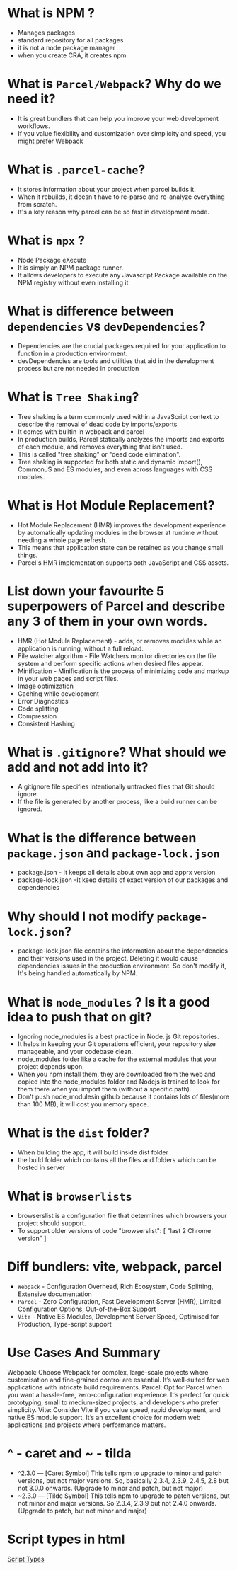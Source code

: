 # What is NPM ?
- Manages packages
- standard repository for all packages
- it is not a node package manager
- when you create CRA, it creates npm

# What is `Parcel/Webpack`? Why do we need it?
- It is great bundlers that can help you improve your web development workflows.
- If you value flexibility and customization over simplicity and speed, you might prefer Webpack

# What is `.parcel-cache`?
- It stores information about your project when parcel builds it.
- When it rebuilds, it doesn't have to re-parse and re-analyze everything from scratch. 
- It's a key reason why parcel can be so fast in development mode.

# What is `npx` ?
- Node Package eXecute
- It is simply an NPM package runner. 
- It allows developers to execute any Javascript Package available on the NPM registry without even installing it

# What is difference between `dependencies` vs `devDependencies`?
- Dependencies are the crucial packages required for your application to function in a production environment.
- devDependencies are tools and utilities that aid in the development process but are not needed in production

# What is `Tree Shaking`?
- Tree shaking is a term commonly used within a JavaScript context to describe the removal of dead code by imports/exports
- It comes with builtin in webpack and parcel
- In production builds, Parcel statically analyzes the imports and exports of each module, and removes everything that isn't used. 
- This is called "tree shaking" or "dead code elimination". 
- Tree shaking is supported for both static and dynamic import(), CommonJS and ES modules, and even across languages with CSS modules.

# What is Hot Module Replacement?
- Hot Module Replacement (HMR) improves the development experience by automatically updating modules in the browser at runtime without needing a whole page refresh. 
- This means that application state can be retained as you change small things. 
- Parcel's HMR implementation supports both JavaScript and CSS assets.

# List down your favourite 5 superpowers of Parcel and describe any 3 of them in your own words.
- HMR (Hot Module Replacement) - adds, or removes modules while an application is running, without a full reload.
- File watcher algorithm - File Watchers monitor directories on the file system and perform specific actions when desired files appear.
- Minification - Minification is the process of minimizing code and markup in your web pages and script files.
- Image optimization
- Caching while development
- Error Diagnostics
- Code splitting
- Compression
- Consistent Hashing

#  What is `.gitignore`? What should we add and not add into it?
- A gitignore file specifies intentionally untracked files that Git should ignore
- If the file is generated by another process, like a build runner can be ignored.

# What is the difference between `package.json` and `package-lock.json`
- package.json - It keeps all details about own app and apprx version
- package-lock.json -It keep details of exact version of our packages and dependencies

# Why should I not modify `package-lock.json`?
- package-lock.json file contains the information about the dependencies and their versions used in the project. Deleting it would cause dependencies issues in the production environment. So don't modify it, It's being handled automatically by NPM.

# What is `node_modules` ? Is it a good idea to push that on git?
- Ignoring node_modules is a best practice in Node. js Git repositories. 
- It helps in keeping your Git operations efficient, your repository size manageable, and your codebase clean.
- node_modules folder like a cache for the external modules that your project depends upon. 
- When you npm install them, they are downloaded from the web and copied into the node_modules folder and Nodejs is trained to look for them there when you import them (without a specific path). 
- Don't push node_modulesin github because it contains lots of files(more than 100 MB), it will cost you memory space.

# What is the `dist` folder?
- When building the app, it will build inside dist folder
- the build folder which contains all the files and folders which can be hosted in server

# What is `browserlists`
- browserslist is a configuration file that determines which browsers your project should support.
- To support older versions of code
"browserslist": [
    "last 2 Chrome version"
]

# Diff bundlers: vite, webpack, parcel
- `Webpack` - Configuration Overhead, Rich Ecosystem, Code Splitting, Extensive documentation
- `Parcel` - Zero Configuration, Fast Development Server (HMR), Limited Configuration Options, Out-of-the-Box Support
- `Vite` - Native ES Modules, Development Server Speed, Optimised for Production, Type-script support

# Use Cases And Summary
Webpack: Choose Webpack for complex, large-scale projects where customisation and fine-grained control are essential. It’s well-suited for web applications with intricate build requirements.
Parcel: Opt for Parcel when you want a hassle-free, zero-configuration experience. It’s perfect for quick prototyping, small to medium-sized projects, and developers who prefer simplicity.
Vite: Consider Vite if you value speed, rapid development, and native ES module support. It’s an excellent choice for modern web applications and projects where performance matters.

# ^ - caret and ~ - tilda
- ^2.3.0 — [Caret Symbol] This tells npm to upgrade to minor and patch versions, but not major versions. So, basically 2.3.4, 2.3.9, 2.4.5, 2.8 but not 3.0.0 onwards. (Upgrade to minor and patch, but not major)
- ~2.3.0 — [Tilde Symbol] This tells npm to upgrade to patch versions, but not minor and major versions. So 2.3.4, 2.3.9 but not 2.4.0 onwards. (Upgrade to patch, but not minor and major)

# Script types in html
[Script Types](https://developer.mozilla.org/en-US/docs/Web/HTML/Element/script)